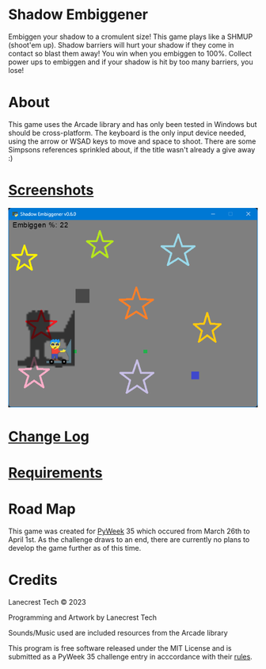# Shadow Embiggener

Embiggen your shadow to a cromulent size! This game plays like a SHMUP (shoot'em up). Shadow barriers will hurt your shadow if they come in contact so blast them away! You win when you embiggen to 100%. Collect power ups to embiggen and if your shadow is hit by too many barriers, you lose!

About
=
This game uses the Arcade library and has only been tested in Windows but should be cross-platform. The keyboard is the only input device needed, using the arrow or WSAD keys to move and space to shoot. There are some Simpsons references sprinkled about, if the title wasn't already a give away :)

[Screenshots](/screenshots)
=
![Alt text](/screenshots/v0-6-0_1.png?raw=true "Gameplay")


[Change Log](CHANGELOG.md)
=

[Requirements](requirements.txt)
=

Road Map
=
This game was created for [PyWeek](https://pyweek.org/) 35 which occured from March 26th to April 1st. As the challenge draws to an end, there are currently no plans to develop the game further as of this time.


Credits
=
Lanecrest Tech © 2023

Programming and Artwork by Lanecrest Tech

Sounds/Music used are included resources from the Arcade library

This program is free software released under the MIT License and is submitted as a PyWeek 35 challenge entry in acccordance with their [rules](https://pyweek.readthedocs.io/en/latest/rules.html).
